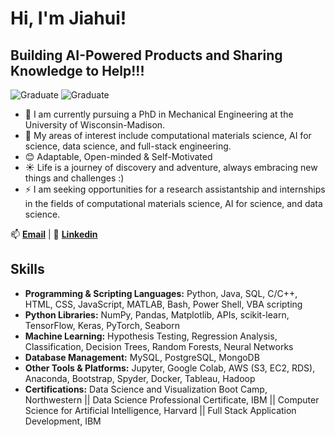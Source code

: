 # Hi, I'm Jiahui!

## Building AI-Powered Products and Sharing Knowledge to Help!!!

![Graduate](https://img.shields.io/badge/MS-Northwestern-purple)
![Graduate](https://img.shields.io/badge/PhD-UW_Madison-red)

- 🔭 I am currently pursuing a PhD in Mechanical Engineering at the University of Wisconsin-Madison.
- 🌱 My areas of interest include computational materials science, AI for science, data science, and full-stack engineering.
- 😊 Adaptable, Open-minded & Self-Motivated
- ☀️ Life is a journey of discovery and adventure, always embracing new things and challenges :)
- ⚡ I am seeking opportunities for a research assistantship and internships in the fields of computational materials science, AI for science, and data science.

📫 **[Email](jyang753@wisc.edu)** | 📱 **[Linkedin](https://www.linkedin.com/in/jiahui-yang-174b71246/)**

## Skills

- **Programming & Scripting Languages:** Python, Java, SQL, C/C++, HTML, CSS, JavaScript, MATLAB, Bash, Power Shell, VBA scripting
- **Python Libraries:** NumPy, Pandas, Matplotlib, APIs, scikit-learn, TensorFlow, Keras, PyTorch, Seaborn
- **Machine Learning:** Hypothesis Testing, Regression Analysis, Classification, Decision Trees, Random Forests, Neural Networks
- **Database Management:** MySQL, PostgreSQL, MongoDB
- **Other Tools & Platforms:** Jupyter, Google Colab, AWS (S3, EC2, RDS), Anaconda, Bootstrap, Spyder, Docker, Tableau, Hadoop
- **Certifications:** Data Science and Visualization Boot Camp, Northwestern || Data Science Professional Certificate, IBM || Computer Science for Artificial Intelligence, Harvard || Full Stack Application Development, IBM




